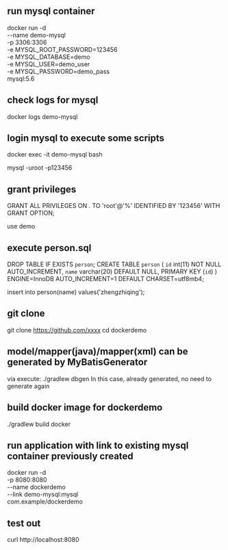 ## run mysql container

docker run -d \
    --name demo-mysql \
    -p 3306:3306 \
    -e MYSQL_ROOT_PASSWORD=123456 \
    -e MYSQL_DATABASE=demo \
    -e MYSQL_USER=demo_user \
    -e MYSQL_PASSWORD=demo_pass \
    mysql:5.6

## check logs for mysql
docker logs demo-mysql

## login mysql to execute some scripts
docker exec -it demo-mysql bash

mysql -uroot -p123456

## grant privileges
GRANT ALL PRIVILEGES ON *.* TO 'root'@'%' IDENTIFIED BY '123456' WITH GRANT OPTION;

use demo

## execute person.sql
DROP TABLE IF EXISTS `person`;
CREATE TABLE `person` (
  `id` int(11) NOT NULL AUTO_INCREMENT,
  `name` varchar(20) DEFAULT NULL,
  PRIMARY KEY (`id`)
) ENGINE=InnoDB AUTO_INCREMENT=1 DEFAULT CHARSET=utf8mb4;

insert into person(name) values('zhengzhiqing');

## git clone
git clone https://github.com/xxxx
cd dockerdemo

## model/mapper(java)/mapper(xml) can be generated by MyBatisGenerator
via execute:
./gradlew dbgen
In this case, already generated, no need to generate again

## build docker image for dockerdemo
./gradlew build docker

## run application with link to existing mysql container previously created
docker run -d \
    -p 8080:8080 \
    --name dockerdemo \
    --link demo-mysql:mysql \
    com.example/dockerdemo

## test out
curl http://localhost:8080
